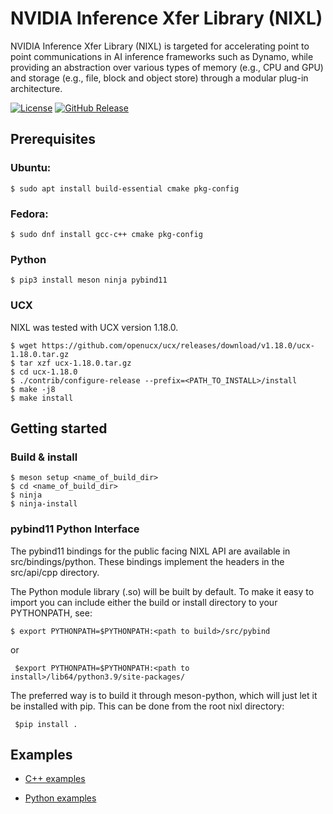 <!--
SPDX-FileCopyrightText: Copyright (c) 2025 NVIDIA CORPORATION & AFFILIATES. All rights reserved.
SPDX-License-Identifier: Apache-2.0

Licensed under the Apache License, Version 2.0 (the "License");
you may not use this file except in compliance with the License.
You may obtain a copy of the License at

http://www.apache.org/licenses/LICENSE-2.0

Unless required by applicable law or agreed to in writing, software
distributed under the License is distributed on an "AS IS" BASIS,
WITHOUT WARRANTIES OR CONDITIONS OF ANY KIND, either express or implied.
See the License for the specific language governing permissions and
limitations under the License.
-->

# NVIDIA Inference Xfer Library (NIXL)

NVIDIA Inference Xfer Library (NIXL) is targeted for accelerating point to point communications in AI inference frameworks such as Dynamo, while providing an abstraction over various types of memory (e.g., CPU and GPU) and storage (e.g., file, block and object store) through a modular plug-in architecture.

[![License](https://img.shields.io/badge/License-Apache_2.0-blue.svg)](https://opensource.org/licenses/Apache-2.0)
[![GitHub Release](https://img.shields.io/github/v/release/ai-dynamo/nixl)](https://github.com/ai-dynamo/nixl/releases/latest)

## Prerequisites
### Ubuntu:

`$ sudo apt install build-essential cmake pkg-config`

### Fedora:

`$ sudo dnf install gcc-c++ cmake pkg-config`

### Python

`$ pip3 install meson ninja pybind11`

### UCX

NIXL was tested with UCX version 1.18.0.

```
$ wget https://github.com/openucx/ucx/releases/download/v1.18.0/ucx-1.18.0.tar.gz
$ tar xzf ucx-1.18.0.tar.gz
$ cd ucx-1.18.0
$ ./contrib/configure-release --prefix=<PATH_TO_INSTALL>/install
$ make -j8
$ make install
```

## Getting started
### Build & install

```
$ meson setup <name_of_build_dir>
$ cd <name_of_build_dir>
$ ninja
$ ninja-install
```

### pybind11 Python Interface
The pybind11 bindings for the public facing NIXL API are available in src/bindings/python. These bindings implement the headers in the src/api/cpp directory.

The Python module library (.so) will be built by default. To make it easy to import you can include either the build or install directory to your PYTHONPATH, see:

`$ export PYTHONPATH=$PYTHONPATH:<path to build>/src/pybind`

or

` $export PYTHONPATH=$PYTHONPATH:<path to install>/lib64/python3.9/site-packages/`

The preferred way is to build it through meson-python, which will just let it be installed with pip. This can be done from the root nixl directory:

` $pip install .`

## Examples

* [C++ examples](https://github.com/ai-dynamo/nixl/tree/main/test/nixl)

* [Python examples](https://github.com/ai-dynamo/nixl/tree/main/test/python)